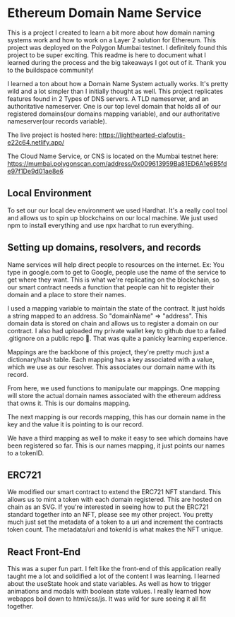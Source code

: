 # Ethereum Domain Name Service
This is a project I created to learn a bit more about how domain naming systems work and how to work on a Layer 2 solution for Ethereum. This project
was deployed on the Polygon Mumbai testnet. I definitely found this project to be super exciting. This readme is here to document what I learned during the process and the big takeaways I got out of it. Thank you to the buildspace community!

I learned a ton about how a Domain Name System actually works. It's pretty wild and a lot simpler than I initially thought as well. This project replicates features found in 2 Types of DNS servers. A TLD nameserver, and an authoritative nameserver. One is our top level domain that holds all of our registered domains(our domains mapping variable), and our authoritative nameserver(our records variable).

The live project is hosted here: https://lighthearted-clafoutis-e22c64.netlify.app/

The Cloud Name Service, or CNS is located on the Mumbai testnet here: https://mumbai.polygonscan.com/address/0x009613959Ba81ED6A1e6B5fde97f1De9d01ae8e6

## Local Environment
To set our our local dev environment we used Hardhat. It's a really cool tool and allows us to spin up blockchains on our local machine. We just used
npm to install everything and use npx hardhat to run everything.

## Setting up domains, resolvers, and records
Name services will help direct people to resources on the internet. Ex: You type in google.com to get to Google, people use the name of the service to get where they want. This is what we're replicating on the blockchain, so our smart contract needs a function that people can hit to register their domain and a place to store their names.

I used a mapping variable to maintain the state of the contract. It just holds a string mapped to an address. So "domainName" => "address".
This domain data is stored on chain and allows us to register a domain on our contract. I also had uploaded my private wallet key to github due to a failed .gitignore on a public repo 🥲. That was quite a panicky learning experience.

Mappings are the backbone of this project, they're pretty much just a dictionary/hash table. Each mapping has a key associated with a value, which we use as our resolver. This associates our domain name with its record. 

From here, we used functions to manipulate our mappings.
One mapping will store the actual domain names associated with the ethereum address that owns it. This is our domains mapping.

The next mapping is our records mapping, this has our domain name in the key and the value it is pointing to is our record.

We have a third mapping as well to make it easy to see which domains have been registered so far. This is our names mapping, it just points our names to a tokenID.

## ERC721
We modified our smart contract to extend the ERC721 NFT standard. This allows us to mint a token with each domain registered. This are hosted on chain as an SVG. If you're interested in seeing how to put the ERC721 standard together into an NFT, please see my other project. You pretty much just set the metadata of a token to a uri and increment the contracts token count. The metadata/uri and tokenId is what makes the NFT unique.

## React Front-End
This was a super fun part. I felt like the front-end of this application really taught me a lot and solidified a lot of the content I was learning. I learned about the useState hook and state variables. As well as how to trigger animations and modals with boolean state values. I really learned how webapps boil down to html/css/js. It was wild for sure seeing it all fit together.